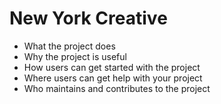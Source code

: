 # New York Creative 

- What the project does
- Why the project is useful
- How users can get started with the project
- Where users can get help with your project
- Who maintains and contributes to the project
